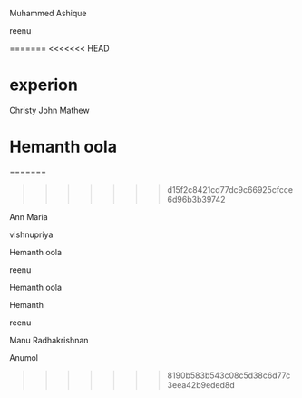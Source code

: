 
Muhammed Ashique


reenu


=======
<<<<<<< HEAD
# experion
Christy John Mathew
# Hemanth oola

=======
>>>>>>> d15f2c8421cd77dc9c66925cfcce6d96b3b39742

Ann Maria



vishnupriya

Hemanth oola

reenu


Hemanth oola


Hemanth 


reenu
 
Manu Radhakrishnan

Anumol
>>>>>>> 8190b583b543c08c5d38c6d77c3eea42b9eded8d
